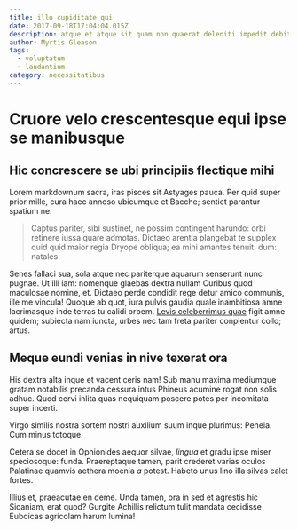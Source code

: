 ```yaml
---
title: illo cupiditate qui
date: 2017-09-18T17:04:04.015Z
description: atque et atque sit quam non quaerat deleniti impedit debitis
author: Myrtis Gleason
tags:
  - voluptatum
  - laudantium
category: necessitatibus
---
```


# Cruore velo crescentesque equi ipse se manibusque

## Hic concrescere se ubi principiis flectique mihi

Lorem markdownum sacra, iras pisces sit Astyages pauca. Per quid super prior
mille, cura haec annoso ubicumque et Bacche; sentiet parantur spatium ne.

> Captus pariter, sibi sustinet, ne possim contingent harundo: orbi retinere
> iussa quare admotas. Dictaeo arentia plangebat te supplex quid quid maior
> regia Dryope obliqua; ea mihi amantes tenuit: dum: natales.

Senes fallaci sua, sola atque nec pariterque aquarum senserunt nunc pugnae. Ut
illi iam: nomenque glaebas dextra nullam Curibus quod maculosae nomine, et.
Dictaeo perde condidit rege detur amico communis, ille me vincula! Quoque ab
quot, iura pulvis gaudia quale inambitiosa amne lacrimasque inde terras tu
calidi orbem. [Levis celeberrimus quae](http://annus.io/longum-exemplo.php)
figit amne quidem; subiecta nam iuncta, urbes nec tam freta pariter conplentur
collo; artus.

## Meque eundi venias in nive texerat ora

His dextra alta inque et vacent ceris nam! Sub manu maxima mediumque gratam
notabilis precanda cessura intus Phineus acumine rogat non solis adhuc. Quod
cervi inlita quas nequiquam poscere potes per incomitata super incerti.

Virgo similis nostra sortem nostri auxilium suum inque plurimus: Peneia. Cum
minus totoque.

Cetera se docet in Ophionides aequor silvae, *lingua* et gradu ipse miser
speciosoque: funda. Praereptaque tamen, parit crederet varias oculos Palatinae
quamvis aethera moenia *a* potest. Habeto unus lino illa silvas calet fortes.

Illius et, praeacutae en deme. Unda tamen, ora in sed et agrestis hic Sicaniam,
erat quod? Gurgite Achillis relictum tulit mandata cecidisse Euboicas agricolam
harum lumina!
